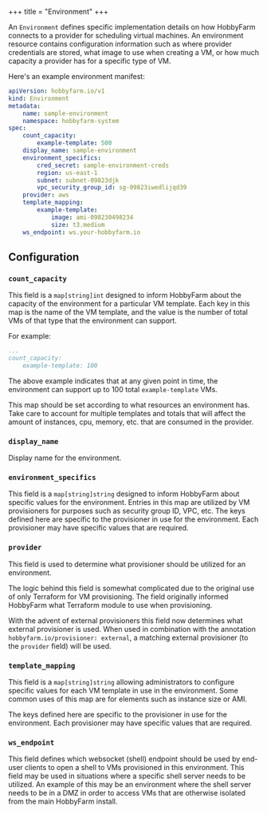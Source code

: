 +++
title = "Environment"
+++

An `Environment` defines specific implementation details on how HobbyFarm connects to a provider for scheduling virtual machines. An environment resource contains configuration information such as where provider credentials are stored, what image to use when creating a VM, or how much capacity a provider has for a specific type of VM. 

Here's an example environment manifest:

```yaml
apiVersion: hobbyfarm.io/v1
kind: Environment
metadata:
    name: sample-environment
    namespace: hobbyfarm-system
spec:
    count_capacity:
        example-template: 500
    display_name: sample-environment
    environment_specifics:
        cred_secret: sample-environment-creds
        region: us-east-1
        subnet: subnet-09823djk
        vpc_security_group_id: sg-09823iwedlijqd39
    provider: aws
    template_mapping:
        example-template:
            image: ami-098230498234
            size: t3.medium
    ws_endpoint: ws.your-hobbyfarm.io
```

## Configuration

### `count_capacity`

This field is a `map[string]int` designed to inform HobbyFarm about the capacity of the environment for a particular VM template. Each key in this map is the name of the VM template, and the value is the number of total VMs of that type that the environment can support. 

For example:
```yaml
...
count_capacity:
    example-template: 100
```

The above example indicates that at any given point in time, the environment can support up to 100 total `example-template` VMs.

This map should be set according to what resources an environment has. Take care to account for multiple templates and totals that will affect the amount of instances, cpu, memory, etc. that are consumed in the provider. 

### `display_name`

Display name for the environment.

### `environment_specifics`

This field is a `map[string]string` designed to inform HobbyFarm about specific values for the environment. Entries in this map are utilized by VM provisioners for purposes such as security group ID, VPC, etc. The keys defined here are specific to the provisioner in use for the environment. Each provisioner may have specific values that are required.

### `provider`

This field is used to determine what provisioner should be utilized for an environment. 

The logic behind this field is somewhat complicated due to the original use of only Terraform for VM provisioning. The field originally informed HobbyFarm what Terraform module to use when provisioning. 

With the advent of external provisioners this field now determines what external provisioner is used. When used in combination with the annotation `hobbyfarm.io/provisioner: external`, a matching external provisioner (to the `provider` field) will be used. 

### `template_mapping`

This field is a `map[string]string` allowing administrators to configure specific values for each VM template in use in the environment. Some common uses of this map are for elements such as instance size or AMI. 

The keys defined here are specific to the provisioner in use for the environment. Each provisioner may have specific values that are required. 

### `ws_endpoint`

This field defines which websocket (shell) endpoint should be used by end-user clients to open a shell to VMs provisioned in this environment. This field may be used in situations where a specific shell server needs to be utilized. An example of this may be an environment where the shell server needs to be in a DMZ in order to access VMs that are otherwise isolated from the main HobbyFarm install. 